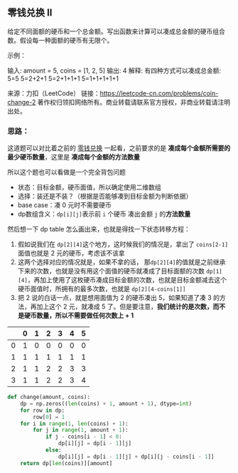 ## 零钱兑换 II

给定不同面额的硬币和一个总金额。写出函数来计算可以凑成总金额的硬币组合数。假设每一种面额的硬币有无限个。 

示例：

输入: amount = 5, coins = [1, 2, 5]
输出: 4
解释: 有四种方式可以凑成总金额:
5=5
5=2+2+1
5=2+1+1+1
5=1+1+1+1+1

来源：力扣（LeetCode）
链接：https://leetcode-cn.com/problems/coin-change-2
著作权归领扣网络所有。商业转载请联系官方授权，非商业转载请注明出处。



### 思路：

这道题可以对比着之前的 [零钱兑换](https://github.com/lsx0304good/Algorithm-Learning-Notes/blob/main/LC322%20-%20%E9%9B%B6%E9%92%B1%E5%85%91%E6%8D%A2.md) 一起看，之前要求的是 **凑成每个金额所需要的最少硬币数量**，这里是 **凑成每个金额的方法数量**

所以这个题也可以看做是一个完全背包问题

- 状态：目标金额，硬币面值，所以确定使用二维数组
- 选择：装还是不装？（根据是否能够凑到目标金额为判断依据）
- base case：凑 0 元时不需要硬币
- dp数组含义：`dp[i][j]`表示前 `i` 个硬币 凑出金额 `j` 的**方法数量**

然后想一下 dp table 怎么画出来，也就是得找一下状态转移方程：

1. 假如说我们在 `dp[2][4]`这个地方，这时候我们的情况是，拿出了 `coins[2-1]`面值也就是 2 元的硬币，考虑该不该拿
2. 这两个选择对应的情况就是，如果不拿的话， 那`dp[2][4]`的值就是之前继承下来的次数，也就是没有用这个面值的硬币就凑成了目标面额的次数 `dp[1][4]`，再加上使用了这枚硬币凑成目标金额的次数，也就是目标金额减去这个硬币面值时，所拥有的最多次数，也就是 `dp[2][4-coins[1]]`
3. 把 2 说的白话一点，就是想用面值为 2 的硬币凑出 5，如果知道了凑 3 的方法，再加上这个 2 元，就凑成 5 了。但是要注意，**我们统计的是次数，而不是硬币数量，所以不需要做任何次数上 + 1**

|      | 0    | 1    | 2    | 3    | 4    | 5    |
| ---- | ---- | ---- | ---- | ---- | ---- | ---- |
| 0    | 1    | 0    | 0    | 0    | 0    | 0    |
| 1    | 1    | 1    | 1    | 1    | 1    | 1    |
| 2    | 1    | 1    | 2    | 2    | 3    | 3    |
| 3    | 1    | 1    | 2    | 2    | 3    | 4    |



```python
def change(amount, coins):
    dp = np.zeros((len(coins) + 1, amount + 1), dtype=int)
    for row in dp:
        row[0] = 1
    for i in range(1, len(coins) + 1):
        for j in range(1, amount + 1):
            if j - coins[i - 1] < 0:
                dp[i][j] = dp[i - 1][j]
            else:
                dp[i][j] = dp[i - 1][j] + dp[i][j - coins[i - 1]]
    return dp[len(coins)][amount]
```
